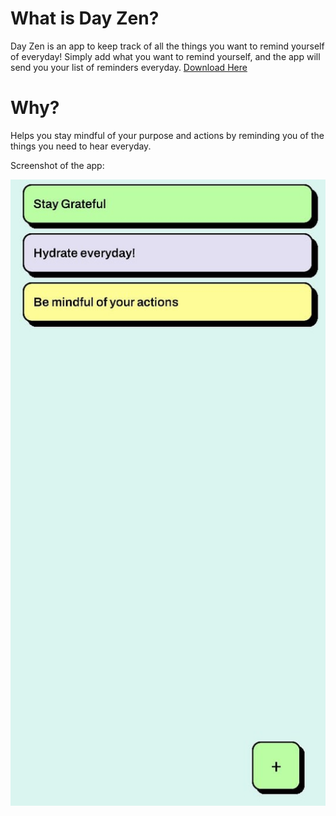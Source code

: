 # What is Day Zen?

Day Zen is an app to keep track of all the things you want to remind yourself of everyday! Simply add what you want to remind yourself, and the app will send you your list of reminders everyday. [Download Here]()

# Why?

Helps you stay mindful of your purpose and actions by reminding you of the things you need to hear everyday.

Screenshot of the app:

![Alt text](assets/day-zen.jpg?raw=true 'Title')
